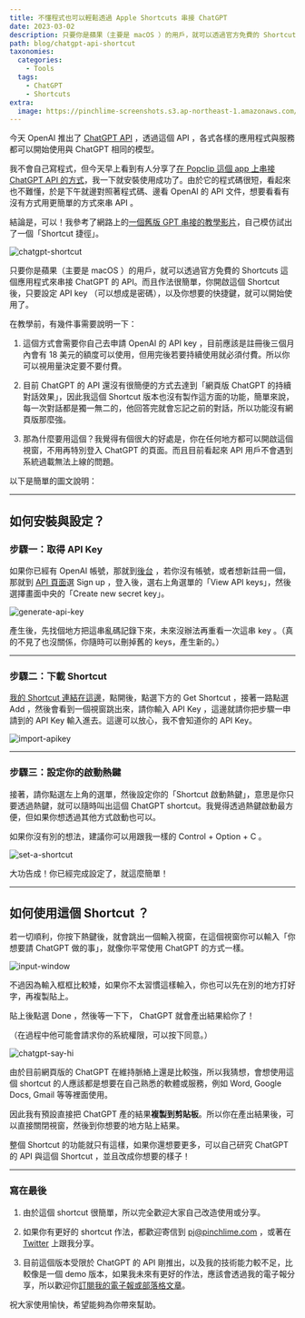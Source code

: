 ```yaml
---
title: 不懂程式也可以輕鬆透過 Apple Shortcuts 串接 ChatGPT
date: 2023-03-02
description: 只要你是蘋果（主要是 macOS ）的用戶，就可以透過官方免費的 Shortcuts 這個應用程式來串接 ChatGPT 的 API 。而且作法很簡單，你開啟這個 Shortcut 後，只要設定 API key （可以想成是密碼），以及你想要的快捷鍵，就可以開始使用了。
path: blog/chatgpt-api-shortcut
taxonomies:
  categories: 
    - Tools
  tags: 
    - ChatGPT
    - Shortcuts
extra:
  image: https://pinchlime-screenshots.s3.ap-northeast-1.amazonaws.com/chatgpt-say-hi_37nm4M.webp
---
```


今天 OpenAI 推出了 [ChatGPT API](https://openai.com/blog/introducing-chatgpt-and-whisper-apis) ，透過這個 API ，各式各樣的應用程式與服務都可以開始使用與 ChatGPT 相同的模型。

我不會自己寫程式，但今天早上看到有人分享了[在 Popclip 這個 app 上串接 ChatGPT API 的方式](https://forum.popclip.app/t/a-popclip-extension-for-chatgpt-updated/1283/16)，我一下就安裝使用成功了。由於它的程式碼很短，看起來也不難懂，於是下午就邊對照著程式碼、邊看 OpenAI 的 API 文件，想要看看有沒有方式用更簡單的方式來串 API 。

結論是，可以！我參考了網路上的[一個舊版 GPT 串接的教學影片](https://www.youtube.com/watch?v=CN0SZ33x0bE)，自己模仿試出了一個「Shortcut 捷徑」。

<img src="https://pinchlime-screenshots.s3.ap-northeast-1.amazonaws.com/chatgpt-shortcut_zhvdqo.gif" loading="lazy" alt="chatgpt-shortcut" align=center />

只要你是蘋果（主要是 macOS ）的用戶，就可以透過官方免費的 Shortcuts 這個應用程式來串接 ChatGPT 的 API。而且作法很簡單，你開啟這個 Shortcut 後，只要設定 API key （可以想成是密碼），以及你想要的快捷鍵，就可以開始使用了。


在教學前，有幾件事需要說明一下：

1. 這個方式會需要你自己去申請 OpenAI 的 API key ，目前應該是註冊後三個月內會有 18 美元的額度可以使用，但用完後若要持續使用就必須付費。所以你可以視用量決定要不要付費。

2. 目前 ChatGPT 的 API 還沒有很簡便的方式去達到「網頁版 ChatGPT 的持續對話效果」，因此我這個 Shortcut 版本也沒有製作這方面的功能，簡單來說，每一次對話都是獨一無二的，他回答完就會忘記之前的對話，所以功能沒有網頁版那麼強。

3. 那為什麼要用這個？我覺得有個很大的好處是，你在任何地方都可以開啟這個視窗，不用再特別登入 ChatGPT 的頁面。而且目前看起來 API 用戶不會遇到系統過載無法上線的問題。

以下是簡單的圖文說明：
<!-- more -->

---

## 如何安裝與設定？

### 步驟一：取得 API Key

如果你已經有 OpenAI 帳號，那就到[後台](https://platform.openai.com/) ，若你沒有帳號，或者想新註冊一個，那就到 [API 頁面](https://openai.com/blog/openai-api)選 Sign up ，登入後，選右上角選單的「View API keys」，然後選擇畫面中央的「Create new secret key」。

<img src="https://pinchlime-screenshots.s3.ap-northeast-1.amazonaws.com/generate-api-key_MjXCsD.webp" loading="lazy" alt="generate-api-key" align=center />

產生後，先找個地方把這串亂碼記錄下來，未來沒辦法再重看一次這串 key 。（真的不見了也沒關係，你隨時可以刪掉舊的 keys，產生新的。）

---

### 步驟二：下載 Shortcut

[我的 Shortcut 連結在這邊](http://bit.ly/3KPcqJ2)，點開後，點選下方的 Get Shortcut ，接著一路點選 Add ，然後會看到一個視窗跳出來，請你輸入 API Key ，這邊就請你把步驟一申請到的 API Key 輸入進去。這邊可以放心，我不會知道你的 API Key。

<img src="https://pinchlime-screenshots.s3.ap-northeast-1.amazonaws.com/import-apikey_CowYG5.webp" loading="lazy" alt="import-apikey" align=center />

---

### 步驟三：設定你的啟動熱鍵

接著，請你點選左上角的選單，然後設定你的「Shortcut 啟動熱鍵」，意思是你只要透過熱鍵，就可以隨時叫出這個 ChatGPT shortcut。我覺得透過熱鍵啟動最方便，但如果你想透過其他方式啟動也可以。

如果你沒有別的想法，建議你可以用跟我一樣的 Control \+ Option \+ C 。

<img src="https://pinchlime-screenshots.s3.ap-northeast-1.amazonaws.com/set-a-shortcut_aS30cY.webp" loading="lazy" alt="set-a-shortcut" align=center />


大功告成！你已經完成設定了，就這麼簡單！

---

## 如何使用這個 Shortcut ？

若一切順利，你按下熱鍵後，就會跳出一個輸入視窗，在這個視窗你可以輸入「你想要請 ChatGPT 做的事」，就像你平常使用 ChatGPT 的方式一樣。

<img src="https://pinchlime-screenshots.s3.ap-northeast-1.amazonaws.com/input-window_DlrWQZ.webp" loading="lazy" alt="input-window" align=center />

不過因為輸入框框比較矮，如果你不太習慣這樣輸入，你也可以先在別的地方打好字，再複製貼上。

貼上後點選 Done ，然後等一下下， ChatGPT 就會產出結果給你了！

（在過程中他可能會請求你的系統權限，可以按下同意。）


<img src="https://pinchlime-screenshots.s3.ap-northeast-1.amazonaws.com/chatgpt-say-hi_37nm4M.webp" loading="lazy" alt="chatgpt-say-hi" align=center />

由於目前網頁版的 ChatGPT 在維持脈絡上還是比較強，所以我猜想，會想使用這個 shortcut 的人應該都是想要在自己熟悉的軟體或服務，例如 Word, Google Docs, Gmail 等等裡面使用。

因此我有預設直接把 ChatGPT 產的結果**複製到剪貼板**。所以你在產出結果後，可以直接關閉視窗，然後到你想要的地方貼上結果。

整個 Shortcut 的功能就只有這樣，如果你還想要更多，可以自己研究 ChatGPT 的 API 與這個 Shortcut ，並且改成你想要的樣子！

---

### 寫在最後

1. 由於這個 shortcut 很簡單，所以完全歡迎大家自己改造使用或分享。

2. 如果你有更好的 shortcut 作法，都歡迎寄信到 pj@pinchlime.com ，或著在 [Twitter](https://twitter.com/WuPingJu) 上跟我分享。

3. 目前這個版本受限於 ChatGPT 的 API 剛推出，以及我的技術能力較不足，比較像是一個 demo 版本，如果我未來有更好的作法，應該會透過我的電子報分享，所以歡迎你[訂閱我的電子報或部落格文章](https://pinchlime.com/subscribe/)。

祝大家使用愉快，希望能夠為你帶來幫助。